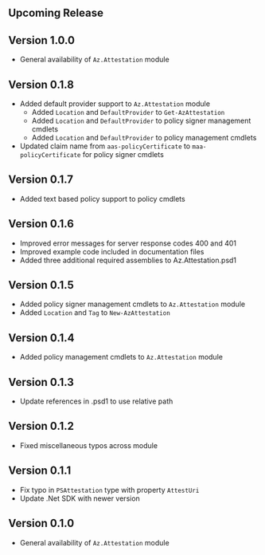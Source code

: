 <!--
    Please leave this section at the top of the change log.

    Changes for the upcoming release should go under the section titled "Upcoming Release", and should adhere to the following format:

    ## Upcoming Release
    * Overview of change #1
        - Additional information about change #1
    * Overview of change #2
        - Additional information about change #2
        - Additional information about change #2
    * Overview of change #3
    * Overview of change #4
        - Additional information about change #4

    ## YYYY.MM.DD - Version X.Y.Z (Previous Release)
    * Overview of change #1
        - Additional information about change #1
-->


## Upcoming Release

## Version 1.0.0
* General availability of `Az.Attestation` module

## Version 0.1.8
* Added default provider support to `Az.Attestation` module
    - Added `Location` and `DefaultProvider` to `Get-AzAttestation`
    - Added `Location` and `DefaultProvider` to policy signer management cmdlets
    - Added `Location` and `DefaultProvider` to policy management cmdlets
* Updated claim name from `aas-policyCertificate` to `maa-policyCertificate` for policy signer cmdlets

## Version 0.1.7
* Added text based policy support to policy cmdlets

## Version 0.1.6
* Improved error messages for server response codes 400 and 401
* Improved example code included in documentation files
* Added three additional required assemblies to Az.Attestation.psd1

## Version 0.1.5
* Added policy signer management cmdlets to `Az.Attestation` module
* Added `Location` and `Tag` to `New-AzAttestation`

## Version 0.1.4
* Added policy management cmdlets to `Az.Attestation` module

## Version 0.1.3
* Update references in .psd1 to use relative path

## Version 0.1.2
* Fixed miscellaneous typos across module

## Version 0.1.1
* Fix typo in `PSAttestation` type with property `AttestUri`
* Update .Net SDK with newer version

## Version 0.1.0
* General availability of `Az.Attestation` module
